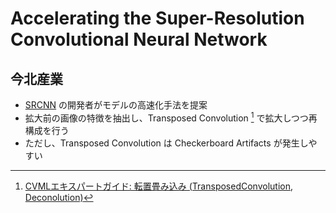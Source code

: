 # Accelerating the Super-Resolution Convolutional Neural Network

## 今北産業

* [SRCNN](../SRCNN/) の開発者がモデルの高速化手法を提案
* 拡大前の画像の特徴を抽出し、Transposed Convolution [^Deconolution] で拡大しつつ再構成を行う
* ただし、Transposed Convolution は Checkerboard Artifacts が発生しやすい

[^Deconolution]: [CVMLエキスパートガイド: 転置畳み込み (TransposedConvolution, Deconolution)](https://cvml-expertguide.net/terms/dl/layers/convolution-layer/transposed-convolution/)
